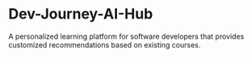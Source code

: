 # Dev-Journey-AI-Hub
A personalized learning platform for software developers that provides customized recommendations based on existing courses.
